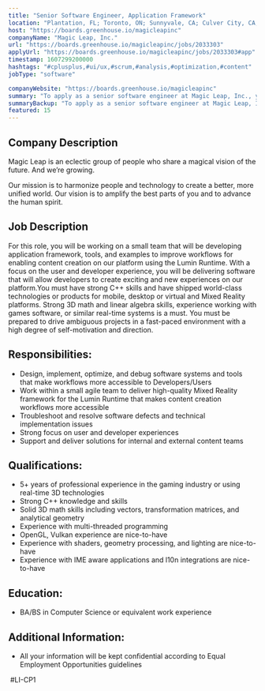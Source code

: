 ```yaml
---
title: "Senior Software Engineer, Application Framework"
location: "Plantation, FL; Toronto, ON; Sunnyvale, CA; Culver City, CA; Seattle, WA; Austin, TX; Remote"
host: "https://boards.greenhouse.io/magicleapinc"
companyName: "Magic Leap, Inc."
url: "https://boards.greenhouse.io/magicleapinc/jobs/2033303"
applyUrl: "https://boards.greenhouse.io/magicleapinc/jobs/2033303#app"
timestamp: 1607299200000
hashtags: "#cplusplus,#ui/ux,#scrum,#analysis,#optimization,#content"
jobType: "software"

companyWebsite: "https://boards.greenhouse.io/magicleapinc"
summary: "To apply as a senior software engineer at Magic Leap, Inc., you preferably need to have 5+ years of professional experience in the gaming industry or using real-time 3D technologies."
summaryBackup: "To apply as a senior software engineer at Magic Leap, Inc., you preferably need to have some knowledge of: #content, #ui/ux, #scrum."
featured: 15
---
```


## Company Description

Magic Leap is an eclectic group of people who share a magical vision of the future. And we’re growing.

Our mission is to harmonize people and technology to create a better, more unified world. Our vision is to amplify the best parts of you and to advance the human spirit.

## Job Description

For this role, you will be working on a small team that will be developing application framework, tools, and examples to improve workflows for enabling content creation on our platform using the Lumin Runtime. With a focus on the user and developer experience, you will be delivering software that will allow developers to create exciting and new experiences on our platform.You must have strong C++ skills and have shipped world-class technologies or products for mobile, desktop or virtual and Mixed Reality platforms. Strong 3D math and linear algebra skills, experience working with games software, or similar real-time systems is a must. You must be prepared to drive ambiguous projects in a fast-paced environment with a high degree of self-motivation and direction.

## Responsibilities:

*   Design, implement, optimize, and debug software systems and tools that make workflows more accessible to Developers/Users
*   Work within a small agile team to deliver high-quality Mixed Reality framework for the Lumin Runtime that makes content creation workflows more accessible
*   Troubleshoot and resolve software defects and technical implementation issues
*   Strong focus on user and developer experiences
*   Support and deliver solutions for internal and external content teams

## Qualifications:

*   5+ years of professional experience in the gaming industry or using real-time 3D technologies
*   Strong C++ knowledge and skills
*   Solid 3D math skills including vectors, transformation matrices, and analytical geometry
*   Experience with multi-threaded programming
*   OpenGL, Vulkan experience are nice-to-have
*   Experience with shaders, geometry processing, and lighting are nice-to-have
*   Experience with IME aware applications and l10n integrations are nice-to-have

## Education:

*   BA/BS in Computer Science or equivalent work experience

## Additional Information:

*   All your information will be kept confidential according to Equal Employment Opportunities guidelines

 #LI-CP1
